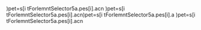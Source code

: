 

)pet=s[i tForlemntSelector5a.pes[i].acn
)pet=s[i tForlemntSelector5a.pes[i].acn)pet=s[i tForlemntSelector5a.pes[i].a
)pet=s[i tForlemntSelector5a.pes[i].acn
